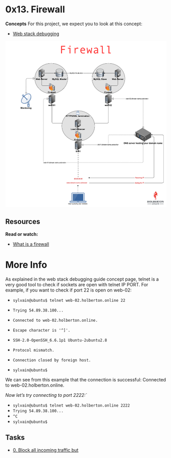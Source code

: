 # 0x13. Firewall

**Concepts**
For this project, we expect you to look at this concept:

- [Web stack debugging](https://intranet.alxswe.com/concepts/68)


<img src="fire.png" alt="">

## Resources
**Read or watch:**

- [What is a firewall](https://en.wikipedia.org/wiki/Firewall_%28computing%29)

# More Info
As explained in the web stack debugging guide concept page, telnet is a very good tool to check if sockets are open with telnet IP PORT. For example, if you want to check if port 22 is open on web-02:

- `sylvain@ubuntu$ telnet web-02.holberton.online 22`
 - `Trying 54.89.38.100...`
 - `Connected to web-02.holberton.online.`
 - `Escape character is '^]'.`
 - `SSH-2.0-OpenSSH_6.6.1p1 Ubuntu-2ubuntu2.8`

- `Protocol mismatch.`
- `Connection closed by foreign host.`
- `sylvain@ubuntu$`

We can see from this example that the connection is successful: Connected to web-02.holberton.online.

*Now let’s try connecting to port 2222:`*

- `sylvain@ubuntu$ telnet web-02.holberton.online 2222`
- `Trying 54.89.38.100...`
- `^C`
- `sylvain@ubuntu$`


## Tasks
- [0. Block all incoming traffic but](https://intranet.alxswe.com/projects/284)
